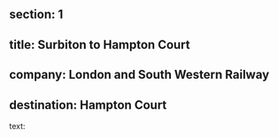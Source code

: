 ﻿section: 1
----
title: Surbiton to Hampton Court
----
company: London and South Western Railway
----
destination: Hampton Court
----
text: &#32;
